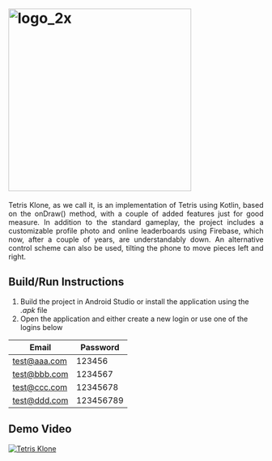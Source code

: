 # <img width="361" alt="logo_2x" src="https://github.com/user-attachments/assets/b238e3d0-4556-48a1-a16f-ff5bef89f5334">
<p align="justify">
  Tetris Klone, as we call it, is an implementation of Tetris using Kotlin, based on the onDraw() method, with a couple of added features just for good measure. In addition to the standard 
  gameplay, the project includes a customizable profile photo and online leaderboards using Firebase, which now, after a couple of years, are understandably down. An alternative control 
  scheme can also be used, tilting the phone to move pieces left and right.
</p>

## Build/Run Instructions
1. Build the project in Android Studio or install the application using the *.apk* file
1. Open the application and either create a new login or use one of the logins below

| Email         | Password      |
| ------------- | ------------- |
| test@aaa.com  | 123456        |
| test@bbb.com  | 1234567       |
| test@ccc.com  | 12345678      |
| test@ddd.com  | 123456789     |

## Demo Video
[![Tetris Klone](https://img.youtube.com/vi/Un0bCrgZLqw/0.jpg)](https://www.youtube.com/watch?v=Un0bCrgZLqw)
